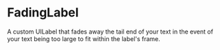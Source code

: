 # FadingLabel
A custom UILabel that fades away the tail end of your text in the event of your text being too large to fit within the label's frame.
